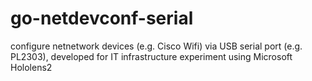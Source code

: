 # go-netdevconf-serial
configure netnetwork devices (e.g. Cisco Wifi) via USB serial port (e.g. PL2303), developed for IT infrastructure experiment using Microsoft Hololens2
